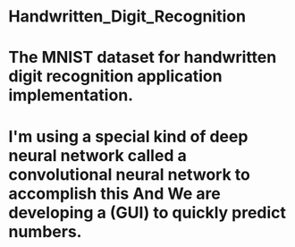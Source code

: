 # Handwritten_Digit_Recognition
# The MNIST dataset for handwritten digit recognition application implementation. 
# I'm using a special kind of deep neural network called a convolutional neural network to accomplish this And We are developing a (GUI) to quickly predict numbers.
